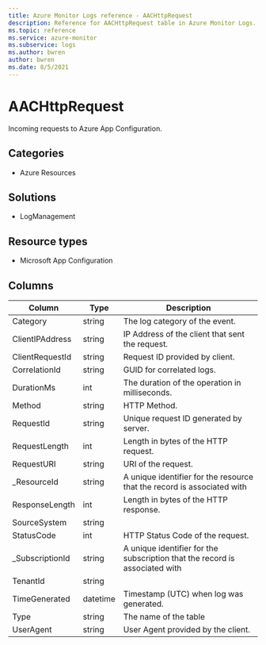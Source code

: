 ```yaml
---
title: Azure Monitor Logs reference - AACHttpRequest
description: Reference for AACHttpRequest table in Azure Monitor Logs.
ms.topic: reference
ms.service: azure-monitor
ms.subservice: logs
ms.author: bwren
author: bwren
ms.date: 8/5/2021
---
```


# AACHttpRequest

 Incoming requests to Azure App Configuration.

## Categories

- Azure Resources
## Solutions

- LogManagement
## Resource types

- Microsoft App Configuration




## Columns

|Column|Type|Description|
|---|---|---|
|Category|string|The log category of the event.|
|ClientIPAddress|string|IP Address of the client that sent the request.|
|ClientRequestId|string|Request ID provided by client.|
|CorrelationId|string|GUID for correlated logs.|
|DurationMs|int|The duration of the operation in milliseconds.|
|Method|string|HTTP Method.|
|RequestId|string|Unique request ID generated by server.|
|RequestLength|int|Length in bytes of the HTTP request.|
|RequestURI|string|URI of the request.|
|_ResourceId|string|A unique identifier for the resource that the record is associated with|
|ResponseLength|int|Length in bytes of the HTTP response.|
|SourceSystem|string||
|StatusCode|int|HTTP Status Code of the request.|
|_SubscriptionId|string|A unique identifier for the subscription that the record is associated with|
|TenantId|string||
|TimeGenerated|datetime|Timestamp (UTC) when log was generated.|
|Type|string|The name of the table|
|UserAgent|string|User Agent provided by the client.|
